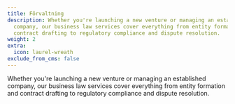 ```yaml
---
title: Förvaltning
description: Whether you're launching a new venture or managing an established
  company, our business law services cover everything from entity formation and
  contract drafting to regulatory compliance and dispute resolution.
weight: 2
extra:
  icon: laurel-wreath
exclude_from_cms: false
---
```

Whether you're launching a new venture or managing an established company, our business law services cover everything from entity formation and contract drafting to regulatory compliance and dispute resolution. 
